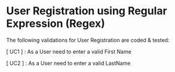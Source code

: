 # User Registration using Regular Expression (Regex)

The following validations for User Registration are coded & tested:

[ UC1 ] : As a User need to enter a valid First Name

[ UC2 ] : As a User need to enter a valid LastName 
